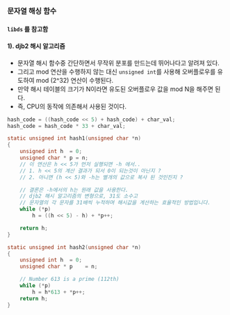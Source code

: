 ### 문자열 해싱 함수

#### `libds` 를 참고함


#### 1). djb2 해시 알고리즘

* 문자열 해시 함수중 간단하면서 무작위 분포를 만드는데 뛰어나다고 알려져 있다.
* 그리고 mod 연산을 수행하지 않는 대신 `unsigned int`를 사용해
오버플로우를 유도하여 mod (2^32) 연산이 수행된다.
* 만약 해시 테이블의 크기가 N이라면 유도된 오버플로우 값을 mod N을 해주면 된다.
* 즉, CPU의 동작에 의존해서 사용된 것이다.

```c
hash_code = ((hash_code << 5) + hash_code) + char_val;
hash_code = hash_code * 33 + char_val;
```

```c
static unsigned int hash1(unsigned char *n)
{
    unsigned int h  = 0;
    unsigned char * p = n;
    // 이 연산은 h << 5가 먼저 실행되면 -h 에서..
    // 1. h << 5의 계산 결과가 되서 0이 되는것이 아닌지 ?
    // 2. 아니면 (h << 5)와 -h는 별개의 값으로 복사 된 것인진지 ?

    // 결론은 -h에서의 h는 원래 값을 사용한다.
    // djb2 해시 알고리즘의 변형으로, 31도 소수고
    // 문자열의 각 문자를 31배씩 누적하며 해시값을 계산하는 효율적인 방법입니다.
    while (*p)
        h = ((h << 5) - h) + *p++;

    return h;
}
```

```c
static unsigned int hash2(unsigned char *n)
{
    unsigned int h  = 0;
    unsigned char * p    = n;

    // Number 613 is a prime (112th)
    while (*p)
	    h = h*613 + *p++;
    return h;
}
